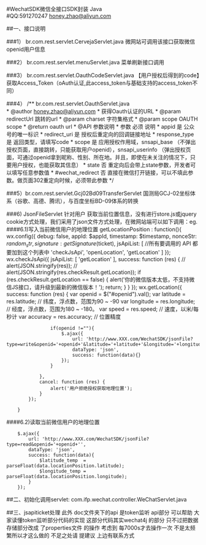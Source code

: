 #WechatSDK微信全接口SDK封装 Java                                 
#QQ:591270247  honey.zhao@aliyun.com

##一、接口说明

###1）         br.com.rest.servlet.CervejaServlet.java       微网站可调用该接口获取微信openid用户信息

###2）         br.com.rest.servlet.menuServlet.java          菜单刷新接口调用

###3）         br.com.rest.servlet.OauthCodeServlet.java     【用户授权后得到的code】获取Access_Token（oAuth认证,此access_token与基础支持的access_token不同）

###4）         /** br.com.rest.servlet.OauthServlet.java  
			 * @author honey.zhao@aliyun.com
			 * 获得Oauth认证的URL
			 * @param redirectUrl	跳转的url
			 * @param charset	字符集格式
			 * @param scope	OAUTH scope
			 * @return oauth url
			 * @API 参数说明
			 * 		参数	必须	说明
			 * 		appid	是	公众号的唯一标识
			 * 		redirect_uri	是	授权后重定向的回调链接地址
			 * 		response_type	是	返回类型，请填写code
			 * 		scope	是	应用授权作用域，snsapi_base （不弹出授权页面，直接跳转，只能获取用户openid），snsapi_userinfo （弹出授权页面，可通过openid拿到昵称、性别、所在地。并且，即使在未关注的情况下，只要用户授权，也能获取其信息）
			 * 		state	否	重定向后会带上state参数，开发者可以填写任意参数值
			 * 		#wechat_redirect	否	直接在微信打开链接，可以不填此参数。做页面302重定向时候，必须带此参数
			 */

###5）br.com.rest.servlet.Gcj02Bd09TransferServlet  国测局GCJ-02坐标体系（谷歌、高德、腾讯），与百度坐标BD-09体系的转换			

###6) JsonFileServlet 针对用户 获取当前位置信息，没有进行store.js或jquery cookie方式处理，我们采用了json文件方式处理，在微网站端可以如下调用：eg.
####6.1)写入当前微信用户的地理位置
		getLocationPosition : function(){
        	wx.config({
                debug: false,
                appId: $appId,
                timestamp: $timestamp,
                nonceStr: $random_str,
                signature: getSignature($ticket),
                jsApiList: [
					//所有要调用的 API 都要加到这个列表中
					'checkJsApi',
					'openLocation',
					'getLocation'
                ]
            });
        	wx.checkJsApi({
        	    jsApiList: [
        	        'getLocation'
        	    ],
        	    success: function (res) {
        	        // alert(JSON.stringify(res));
        	        // alert(JSON.stringify(res.checkResult.getLocation));
        	        if (res.checkResult.getLocation == false) {
        	            alert('你的微信版本太低，不支持微信JS接口，请升级到最新的微信版本！');
        	            return;
        	        }
        	    }
        	});
        	wx.getLocation({
        	    success: function (res) {
        	    	var openid = $("#openid").val();
        	        var latitude = res.latitude; // 纬度，浮点数，范围为90 ~ -90
        	        var longitude = res.longitude; // 经度，浮点数，范围为180 ~ -180。
        	        var speed = res.speed; // 速度，以米/每秒计
        	        var accuracy = res.accuracy; // 位置精度

        	        if(openid !=""){
        	        	$.ajax({
        				    url: 'http://www.XXX.com/WechatSDK/jsonFile?type=write&openid='+openid+'&latitude='+latitude+'&longitude='+longitude+'&speed='+speed+'&accuracy='+accuracy+'',
        				    dataType: 'json',
        				    success: function(data){}
        				});
        	        }

        	    },
        	    cancel: function (res) {
        	        alert('用户拒绝授权获取地理位置');
        	    }
        	});

        }
####6.2)读取当前微信用户的地理位置

		$.ajax({
		    url: 'http://www.XXX.com/WechatSDK/jsonFile?type=read&openid='+openid+'',
		    dataType: 'json',
		    success: function(data){
		    	$latitude_temp  = parseFloat(data.locationPosition.latitude);
				$longitude_temp = parseFloat(data.locationPosition.longitude);
		    }
		});

##二、初始化调用servlet:
com.ifp.wechat.controller.WeChatServlet.java

##三、jsapiticket处理
此外 doc文件夹下的api 是token监听 api部分 可以帮助 大家读懂token监听部分代码的实现 这部分代码其实wechat4j 的部分 只不过把数据存储部分改成 了properties文件 的操作 考虑到 每7000s才去操作一次 不是太频繁所以才这么做的 不足之处请 提建议 上边有联系方式
